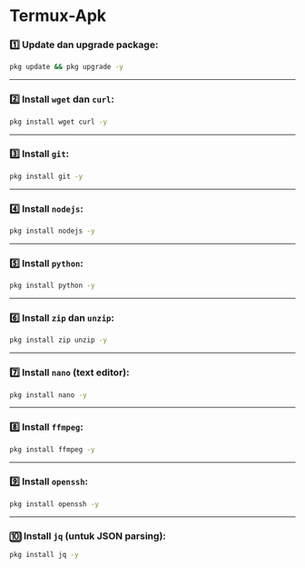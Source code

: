 # Termux-Apk


### 1️⃣ Update dan upgrade package:

```bash
pkg update && pkg upgrade -y
```

---

### 2️⃣ Install `wget` dan `curl`:

```bash
pkg install wget curl -y
```

---

### 3️⃣ Install `git`:

```bash
pkg install git -y
```

---

### 4️⃣ Install `nodejs`:

```bash
pkg install nodejs -y
```

---

### 5️⃣ Install `python`:

```bash
pkg install python -y
```

---

### 6️⃣ Install `zip` dan `unzip`:

```bash
pkg install zip unzip -y
```

---

### 7️⃣ Install `nano` (text editor):

```bash
pkg install nano -y
```

---

### 8️⃣ Install `ffmpeg`:

```bash
pkg install ffmpeg -y
```

---

### 9️⃣ Install `openssh`:

```bash
pkg install openssh -y
```

---

### 🔟 Install `jq` (untuk JSON parsing):

```bash
pkg install jq -y
```

